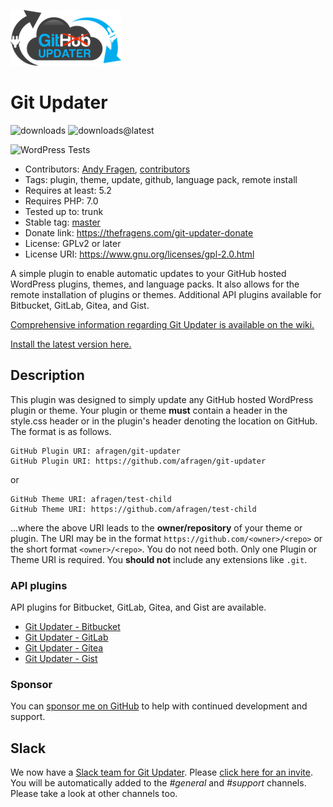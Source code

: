 ![Git Updater](./assets/GitHub_Updater_logo_small.png)

# Git Updater

![downloads](https://img.shields.io/github/downloads/afragen/git-updater/total) ![downloads@latest](https://img.shields.io/github/downloads/afragen/git-updater/latest/total)

![WordPress Tests](https://github.com/afragen/git-updater/workflows/WordPress%20Tests/badge.svg)

* Contributors: [Andy Fragen](https://github.com/afragen), [contributors](https://github.com/afragen/git-updater/graphs/contributors)
* Tags: plugin, theme, update, github, language pack, remote install
* Requires at least: 5.2
* Requires PHP: 7.0
* Tested up to: trunk
* Stable tag: [master](https://github.com/afragen/git-updater/releases/latest)
* Donate link: <https://thefragens.com/git-updater-donate>
* License: GPLv2 or later
* License URI: <https://www.gnu.org/licenses/gpl-2.0.html>

A simple plugin to enable automatic updates to your GitHub hosted WordPress plugins, themes, and language packs. It also allows for the remote installation of plugins or themes. Additional API plugins available for Bitbucket, GitLab, Gitea, and Gist.

[Comprehensive information regarding Git Updater is available on the wiki.](https://github.com/afragen/git-updater/wiki)

[Install the latest version here.](https://github.com/afragen/git-updater/releases/latest)

## Description

This plugin was designed to simply update any GitHub hosted WordPress plugin or theme. Your plugin or theme **must** contain a header in the style.css header or in the plugin's header denoting the location on GitHub. The format is as follows.

    GitHub Plugin URI: afragen/git-updater
    GitHub Plugin URI: https://github.com/afragen/git-updater

or

    GitHub Theme URI: afragen/test-child
    GitHub Theme URI: https://github.com/afragen/test-child

...where the above URI leads to the __owner/repository__ of your theme or plugin. The URI may be in the format `https://github.com/<owner>/<repo>` or the short format `<owner>/<repo>`. You do not need both. Only one Plugin or Theme URI is required. You **should not** include any extensions like `.git`.

### API plugins

API plugins for Bitbucket, GitLab, Gitea, and Gist are available.

* [Git Updater - Bitbucket](https://github.com/afragen/git-updater-bitbucket/releases/latest)
* [Git Updater - GitLab](https://github.com/afragen/git-updater-gitlab/releases/latest)
* [Git Updater - Gitea](https://github.com/afragen/git-updater-gitea/releases/latest)
* [Git Updater - Gist](https://github.com/afragen/git-updater-gist/releases/latest)

### Sponsor

You can [sponsor me on GitHub](https://github.com/sponsors/afragen) to help with continued development and support.

## Slack

We now have a [Slack team for Git Updater](https://github-updater.slack.com). Please [click here for an invite](https://github-updater.herokuapp.com). You will be automatically added to the _#general_ and _#support_ channels. Please take a look at other channels too.
